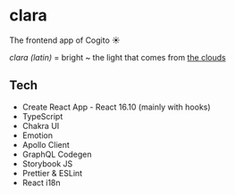 # clara

The frontend app of Cogito ☀️

_clara (latin)_ = bright ~ the light that comes from [the clouds](https://github.com/cogito-study/nubes)

## Tech

- Create React App - React 16.10 (mainly with hooks)
- TypeScript
- Chakra UI
- Emotion
- Apollo Client
- GraphQL Codegen
- Storybook JS
- Prettier & ESLint
- React i18n

